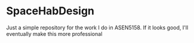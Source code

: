 # SpaceHabDesign
Just a simple repository for the work I do in ASEN5158. If it looks good, I'll eventually make this more professional

